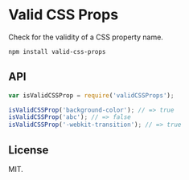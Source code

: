 # Valid CSS Props

Check for the validity of a CSS property name.

```bash
npm install valid-css-props
```

## API

```js
var isValidCSSProp = require('validCSSProps');

isValidCSSProp('background-color'); // => true
isValidCSSProp('abc'); // => false
isValidCSSProp('-webkit-transition'); // => true
```

## License

MIT.
